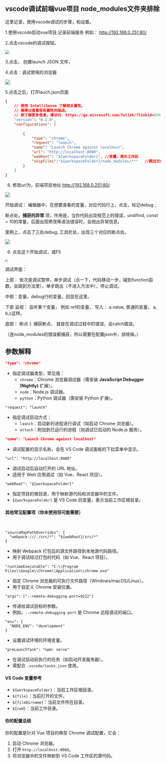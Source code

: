 ## vscode调试前端vue项目 node_modules文件夹排除

这里记录，使用vscode调试的步骤，和设置。

1.使用vscode启动vue项目,记录前端服务   例如： http://192.168.0.251:80/

2.点击vscode的调试按钮。 

<img src=".\img\1.png" style="zoom: 80%;" />

3.点击，  创建launch JSON 文件，

4.点击：调试使用的浏览器

![](.\img\2.png)

5.点击之后，打开lauch.json页面

```json
{
    // 使用 IntelliSense 了解相关属性。 
    // 悬停以查看现有属性的描述。
    // 欲了解更多信息，请访问: https://go.microsoft.com/fwlink/?linkid=830387
    "version": "0.2.0",
    "configurations": [
        
        {
            "type": "chrome",
            "request": "launch",
            "name": "Launch Chrome against localhost",
            "url": "http://localhost:8080",
            "webRoot": "${workspaceFolder}", //变量，表示工作区
            "skipFiles":"${workspaceFolder}/node_modules/**"   //跳过文件 
        }
    ]
}
```

6. 修改url为，前端项目地址 http://192.168.0.251:80/



![](.\img\3.png)



开始调试：  编辑器中，在想要查看的变量，对应代码行上，点击，标记debug   ;

 断点处，**捕获的异常** 项，作用是，当你代码出现规范上的错误，undifind,  const = 10的常量，后面出现修改等语法错误时，会抛出异常信息。  

案例上，点击了三处debug, 工具栏处，出现三个对应的断点处。

![](.\img\4.png)

6. 点击这个开始调试，或F5



<img src=".\img\5.png" style="zoom:50%;" />



调试界面：  

上部： 依次是调试暂停，单步调试（点一下，代码移动一步，碰到function函数，会跳到方法里），单步跳出（不进入方法中），停止调试。

中部：变量，debug行的变量，回显在这里。  

下部  监视： 监听某个变量， 例如  ref的变量，  写入： a.value,  普通的变量，  a, b,c这样。

  底部： 断点  》捕获断点， 就是在调试过程中的错误，会catch错误。 

   （连node_modules的错误都捕获，所以需要在配置json中，排除掉。）







## 参数解释

```json
"type": "chrome"
```

- 指定调试器类型，常见值：
  - `chrome`：Chrome 浏览器调试器（需安装 **JavaScript Debugger (Nightly)** 扩展）。
  - `node`：Node.js 调试器。
  - `python`：Python 调试器（需安装 Python 扩展）。

```
"request": "launch"
```

- 指定调试启动方式：
  - `launch`：启动新的进程进行调试（如启动 Chrome 浏览器）。
  - `attach`：附加到已运行的进程（如调试已启动的 Node.js 服务）。

```json
"name": "Launch Chrome against localhost"
```

- 调试配置的显示名称，会在 VS Code 调试面板的下拉菜单中显示。

```
"url": "http://localhost:8080"
```

- 调试启动后自动打开的 URL 地址。
- 适用于 Web 应用调试（如 Vue、React 项目）。

```
"webRoot": "${workspaceFolder}"
```

- 指定项目的根目录，用于映射源代码和浏览器中的文件。
- `${workspaceFolder}` 是 VS Code 的变量，表示当前工作区根目录。

#### **其他常见配置项（你未使用但可能需要）**

​		

```
"sourceMapPathOverrides": {
  "webpack:///./src/*": "${webRoot}/src/*"
}
```

- 映射 Webpack 打包后的源文件路径到本地源代码路径。
- 用于调试经过打包的代码（如 Vue、React 项目）。

```
"runtimeExecutable": "C:\\Program Files\\Google\\Chrome\\Application\\chrome.exe"
```

- 指定 Chrome 浏览器的可执行文件路径（Windows/macOS/Linux）。
- 用于自定义 Chrome 安装位置。

```
"args": ["--remote-debugging-port=9222"]
```

- 传递给调试目标的参数。
- 例如，`--remote-debugging-port` 是 Chrome 远程调试的端口。

```
"env": {
  "NODE_ENV": "development"
}
```

- 设置调试环境的环境变量。

  

```
"preLaunchTask": "npm: serve"
```

- 在调试启动前执行的任务（如启动开发服务器）。
- 需配合 `.vscode/tasks.json` 使用。

#### **VS Code 变量参考**

- `${workspaceFolder}`：当前工作区根目录。
- `${file}`：当前打开的文件。
- `${fileDirname}`：当前文件所在目录。
- `${cwd}`：当前工作目录。

#### **你的配置总结**

你的配置是针对 Vue 项目的典型 Chrome 调试配置，它会：



1. 启动 Chrome 浏览器。
2. 打开 `http://localhost:8080`。
3. 将浏览器中的文件映射到 VS Code 工作区的源代码。